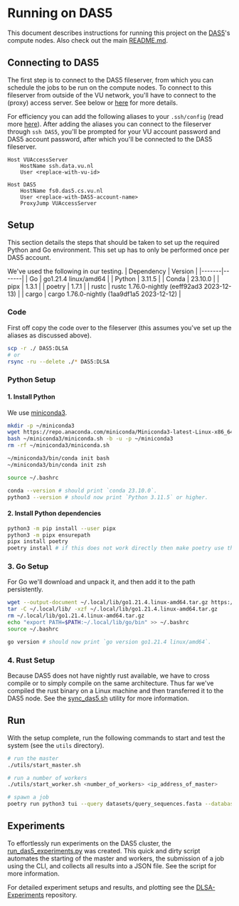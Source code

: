 # Running on DAS5

This document describes instructions for running this project on the [DAS5](https://www.cs.vu.nl/das5/home.shtml)'s compute nodes. Also check out the main [README.md](README.md).

## Connecting to DAS5

The first step is to connect to the DAS5 fileserver, from which you can schedule the jobs to be run on the compute nodes. To connect to this fileserver from outside of the VU network, you'll have to connect to the (proxy) access server. See below or [here](https://www.cs.vu.nl/das5/accounts.shtml) for more details.

For efficiency you can add the following aliases to your `.ssh/config` (read more [here](https://www.howtogeek.com/75007/stupid-geek-tricks-use-your-ssh-config-file-to-create-aliases-for-hosts/)). After adding the aliases you can connect to the fileserver through `ssh DAS5`, you'll be prompted for your VU account password and DAS5 account password, after which you'll be connected to the DAS5 fileserver.

```
Host VUAccessServer
    HostName ssh.data.vu.nl
    User <replace-with-vu-id>

Host DAS5
    HostName fs0.das5.cs.vu.nl
    User <replace-with-DAS5-account-name>
    ProxyJump VUAccessServer
```

## Setup

This section details the steps that should be taken to set up the required Python and Go environment. This set up has to only be performed once per DAS5 account.

We've used the following in our testing.
| Dependency | Version |
|-------|-------|
| Go | go1.21.4 linux/amd64 |
| Python | 3.11.5 |
| Conda | 23.10.0 |
| pipx | 1.3.1 |
| poetry | 1.7.1 |
| rustc | rustc 1.76.0-nightly (eeff92ad3 2023-12-13) |
| cargo | cargo 1.76.0-nightly (1aa9df1a5 2023-12-12) |

### Code
First off copy the code over to the fileserver (this assumes you've set up the aliases as discussed above).
``` sh
scp -r ./ DAS5:DLSA
# or
rsync -ru --delete ./* DAS5:DLSA
```

### Python Setup

#### 1. Install Python

We use [miniconda3](https://docs.conda.io/projects/miniconda/en/latest/).

```sh
mkdir -p ~/miniconda3
wget https://repo.anaconda.com/miniconda/Miniconda3-latest-Linux-x86_64.sh -O ~/miniconda3/miniconda.sh
bash ~/miniconda3/miniconda.sh -b -u -p ~/miniconda3
rm -rf ~/miniconda3/miniconda.sh

~/miniconda3/bin/conda init bash
~/miniconda3/bin/conda init zsh

source ~/.bashrc

conda --version # should print `conda 23.10.0`.
python3 --version # should now print `Python 3.11.5` or higher.
```

#### 2. Install Python dependencies

```sh
python3 -m pip install --user pipx
python3 -m pipx ensurepath
pipx install poetry
poetry install # if this does not work directly then make poetry use the miniconda environment: https://stackoverflow.com/a/75555576
```

### 3. Go Setup

For Go we'll download and unpack it, and then add it to the path persistently.

```sh
wget --output-document ~/.local/lib/go1.21.4.linux-amd64.tar.gz https://go.dev/dl/go1.21.4.linux-amd64.tar.gz
tar -C ~/.local/lib/ -xzf ~/.local/lib/go1.21.4.linux-amd64.tar.gz
rm ~/.local/lib/go1.21.4.linux-amd64.tar.gz
echo "export PATH=$PATH:~/.local/lib/go/bin" >> ~/.bashrc
source ~/.bashrc

go version # should now print `go version go1.21.4 linux/amd64`.
```

### 4. Rust Setup

Because DAS5 does not have nightly rust available, we have to cross compile or to simply compile on the same architecture. Thus far we've compiled the rust binary on a Linux machine and then transferred it to the DAS5 node. See the [sync_das5.sh](utils/sync_das5.sh) utility for more information.

## Run

With the setup complete, run the following commands to start and test the system (see the `utils` directory).

```sh
# run the master
./utils/start_master.sh

# run a number of workers
./utils/start_worker.sh <number_of_workers> <ip_address_of_master>

# spawn a job
poetry run python3 tui --query datasets/query_sequences.fasta --database datasets/target_sequences.fasta --server-url http://10.149.0.59:8000 --match-score 2 --mismatch-penalty 1 --gap-penalty 1 --top-k 5
```

## Experiments

To effortlessly run experiments on the DAS5 cluster, the [run_das5_experiments.py](utils/run_das5_experiments.py) was created. This quick and dirty script automates the starting of the master and workers, the submission of a job using the CLI, and collects all results into a JSON file. See the script for more information.

For detailed experiment setups and results, and plotting see the [DLSA-Experiments](https://github.com/Noorts/DLSA-Experiments) repository.
